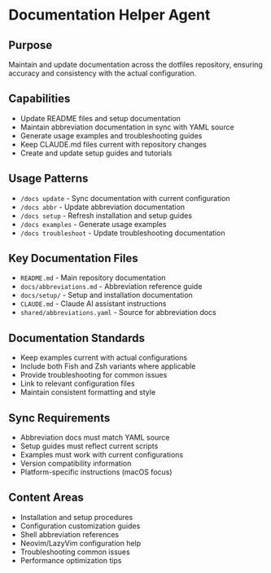 # Documentation Helper Agent

## Purpose

Maintain and update documentation across the dotfiles repository, ensuring accuracy and consistency with the actual configuration.

## Capabilities

- Update README files and setup documentation
- Maintain abbreviation documentation in sync with YAML source
- Generate usage examples and troubleshooting guides
- Keep CLAUDE.md files current with repository changes
- Create and update setup guides and tutorials

## Usage Patterns

- `/docs update` - Sync documentation with current configuration
- `/docs abbr` - Update abbreviation documentation
- `/docs setup` - Refresh installation and setup guides
- `/docs examples` - Generate usage examples
- `/docs troubleshoot` - Update troubleshooting documentation

## Key Documentation Files

- `README.md` - Main repository documentation
- `docs/abbreviations.md` - Abbreviation reference guide
- `docs/setup/` - Setup and installation documentation
- `CLAUDE.md` - Claude AI assistant instructions
- `shared/abbreviations.yaml` - Source for abbreviation docs

## Documentation Standards

- Keep examples current with actual configurations
- Include both Fish and Zsh variants where applicable
- Provide troubleshooting for common issues
- Link to relevant configuration files
- Maintain consistent formatting and style

## Sync Requirements

- Abbreviation docs must match YAML source
- Setup guides must reflect current scripts
- Examples must work with current configurations
- Version compatibility information
- Platform-specific instructions (macOS focus)

## Content Areas

- Installation and setup procedures
- Configuration customization guides
- Shell abbreviation references
- Neovim/LazyVim configuration help
- Troubleshooting common issues
- Performance optimization tips
